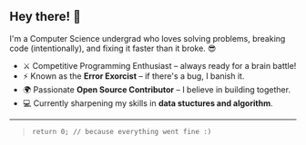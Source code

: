 ## Hey there! 👋

I'm a Computer Science undergrad who loves solving problems, breaking code (intentionally), and fixing it faster than it broke. 😎

- ⚔️ Competitive Programming Enthusiast – always ready for a brain battle!
- ⚡ Known as the **Error Exorcist** – if there's a bug, I banish it.
- 🌍 Passionate **Open Source Contributor** – I believe in building together.
- 💻 Currently sharpening my skills in **data stuctures and algorithm**.

---

> `return 0; // because everything went fine :)`
